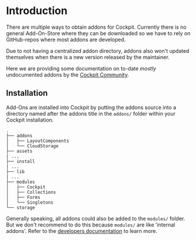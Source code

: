 # Introduction

There are multiple ways to obtain addons for Cockpit. Currently there is no general Add-On-Store where they can be downloaded so we have to rely on GitHub-repos where most addons are developed.

Due to not having a centralized addon directory, addons also won't updated themselves when there is a new version released by the maintainer.

Here we are providing some documentation on to-date *mostly* undocumented addons by the [Cockpit Community](https://discourse.getcockpit.com).

## Installation

Add-Ons are installed into Cockpit by putting the addons source into a directory named after the addons title in the `addons/` folder within your Cockpit installation.

```
.
├── addons
│   ├── LayoutComponents
│   └── CloudStorage
├── assets
| ...
├── install
| ...
├── lib
| ...
├── modules
│   ├── Cockpit
│   ├── Collections
│   ├── Forms
│   └── Singletons
└── storage
```

Generally speaking, all addons could also be added to the `modules/` folder. But we don't recommend to do this because `modules/` are like 'internal addons'. Refer to the [developers documentation](/documentation/modules.md) to learn more.